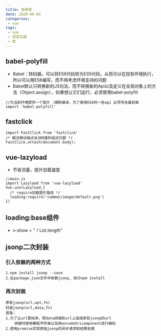 ```yaml
---
title: 各种库
date: 2020-06-04
categories:
 - vue
tags:
 - vue
 - 项目实践
 - 库
---
```


## babel-polyfill
- Babel：转码器，可以将ES6代码转为ES5代码，从而可以在现有环境执行，所以可以用ES6编写，而不用考虑环境支持的问题
- Babel默认只转换新的JS句法，而不转换新的Api以及定义在全局对象上的方法（Object.assign），如果想让它们运行，必须使用babel-polyfill

````
//为当前环境提供一个垫片 :辅助编译，为了使用ES6的一些api 必须写在最前面
import 'babel-polyfill'
````

## fastclick
````
import FastClick from 'fastclick'
/* 解决移动端点击300毫秒延迟问题 */
FastClick.attach(document.body);
````

## vue-lazyload
- 节省流量，提升加载速度
````
//main.js
import Lazyload from 'vue-lazyload'
Vue.use(Lazyload,{
  /* require加载图片路径 */
  loading:require('common/image/default.png')
})
````

## loading:base组件
- v-show = "！List.length"

## jsonp二次封装
### 引入依赖的两种方式
````
1.npm install jsonp --save
2.在package.json文件中依赖jsonp, 执行npm install
````
### 再次封装
````
原有jsonp(url,opt,fn)
封装jsonp(url,data,fn)
思路：
1.为了让url更纯净，把data拼接到url上组成原有jsonp的url
    拼接时使用模板字符串以及用encodeUricomponent进行编码
2.使用promise实现原始jsonp的异步请求和结果处理
````